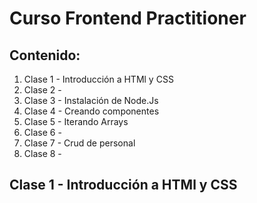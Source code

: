 # Curso Frontend Practitioner

## Contenido:

1. Clase 1 - Introducción a HTMl y CSS
2. Clase 2 -  
3. Clase 3 - Instalación de Node.Js
4. Clase 4 - Creando componentes
5. Clase 5 - Iterando Arrays
6. Clase 6 - 
7. Clase 7 - Crud de personal
8. Clase 8 -

## Clase 1 - Introducción a HTMl y CSS
